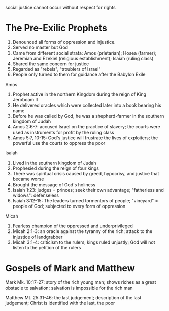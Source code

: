 social justice cannot occur without respect for rights

# The Pre-Exilic Prophets
1. Denounced all forms of oppression and injustice.
2. Served no master but God
3. Came from different social strata: Amos (prletarian); Hosea (farmer); Jeremiah and Ezekiel (religious establishment); Isaiah (ruling class)
4. Shared the same concern for justice
5. Regarded as "rebels", "troublers of Israel"
6. People only turned to them for guidance after the Babylon Exile

Amos
1. Prophet active in the northern Kingdom during the reign of King Jeroboam II
2. He delivered oracles which were collected later into a book bearing his name
3. Before he was called by God, he was a shepherd-farmer in the southern kingdom of Judah
4. Amos 2:6-7: accused Israel on the practice of slavery; the courts were used as instruments for profit by the ruling class
5. Amos 5:7, 10-15: God's justice will frustrate the lives of exploiters; the powerful use the courts to oppress the poor

Isaiah
1. Lived in the southern kingdom of Judah
2. Prophesied during the reign of four kings
3. There was spiritual crisis caused by greed, hypocrisy, and justice that became worse
4. Brought the message of God's holiness
5. Isaiah 1:23: judges = princes; seek their own advantage; "fatherless and widows": defenseless
6. Isaiah 3:12-15: The leaders turned tormentors of people; "vineyard" = people of God; subjected to every form of oppression

Micah
1. Fearless champion of the oppressed and underprivileged
2. Micah 2:1-3: an oracle against the tyranny of the rich; attack to the injustice of landgrabber
3. Micah 3:1-4: criticism to the rulers; kings ruled unjustly; God will not listen to the petition of the rulers

# Gospels of Mark and Matthew
Mark
Mk. 10:17-27: story of the rich young man; shows riches as a great obstacle to salvation; salvation is impossible for the rich man

Matthew
Mt. 25:31-46: the last judgement; description of the last judgement; Christ is identified with the last, the poor